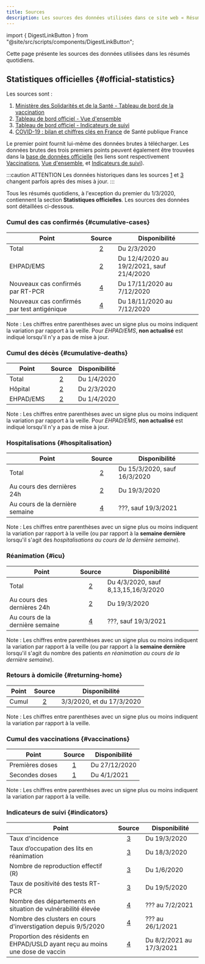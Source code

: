 ```yaml
---
title: Sources
description: Les sources des données utilisées dans ce site web « Résumé Quotidien - COVID-19 EN FRANCE »
---
```


import { DigestLinkButton } from "@site/src/scripts/components/DigestLinkButton";

Cette page présente les sources des données utilisées dans les résumés quotidiens.

## Statistiques officielles {#official-statistics}

Les sources sont :

1. [Ministère des Solidarités et de la Santé - Tableau de bord de la vaccination][vac]
2. [Tableau de bord officiel - Vue d'ensemble][vue]
3. [Tableau de bord officiel - Indicateurs de suivi][indic]
4. [COVID-19 : bilan et chiffres clés en France][spf] de Santé publique France

Le premier point fournit lui-même des données brutes à télécharger. Les données brutes des trois premiers points peuvent également être trouvées dans la [base de données officielle][ofcl] (les liens sont respectivement [Vaccinations][ofcl_vac], [Vue d'ensemble][ofcl_vue], et [Indicateurs de suivi][ofcl_indic]).

[vac]: https://solidarites-sante.gouv.fr/grands-dossiers/vaccin-covid-19/article/le-tableau-de-bord-de-la-vaccination
[vue]: https://dashboard.covid19.data.gouv.fr/vue-d-ensemble
[indic]: https://dashboard.covid19.data.gouv.fr/suivi-indicateurs
[spf]: https://www.santepubliquefrance.fr/dossiers/coronavirus-covid-19/coronavirus-chiffres-cles-et-evolution-de-la-covid-19-en-france-et-dans-le-monde
[ofcl]: https://www.data.gouv.fr/fr/pages/donnees-coronavirus
[ofcl_vac]: https://www.data.gouv.fr/fr/datasets/donnees-relatives-aux-personnes-vaccinees-contre-la-covid-19-1/
[ofcl_vue]: https://www.data.gouv.fr/en/datasets/donnees-relatives-a-lepidemie-de-covid-19-en-france-vue-densemble/
[ofcl_indic]: https://www.data.gouv.fr/fr/datasets/indicateurs-de-suivi-de-lepidemie-de-covid-19/

:::caution ATTENTION
Les données historiques dans les sources [1][vac] et [3][indic] changent parfois après des mises à jour.
:::

Tous les résumés quotidiens, à l'exception du premier du 1/3/2020, contiennent la section **Statistiques officielles**. Les sources des données sont détaillées ci-dessous.

### Cumul des cas confirmés {#cumulative-cases}

| Point                                       |  Source  | Disponibilité                             |
| ------------------------------------------- | :------: | ----------------------------------------- |
| Total                                       | [2][vue] | Du 2/3/2020                               |
| EHPAD/EMS                                   | [2][vue] | Du 12/4/2020 au 19/2/2021, sauf 21/4/2020 |
| Nouveaux cas confirmés par RT-PCR           | [4][spf] | Du 17/11/2020 au 7/12/2020                |
| Nouveaux cas confirmés par test antigénique | [4][spf] | Du 18/11/2020 au 7/12/2020                |

Note : Les chiffres entre parenthèses avec un signe plus ou moins indiquent la variation par rapport à la veille. Pour _EHPAD/EMS_, **non actualisé** est indiqué lorsqu'il n'y a pas de mise à jour.

### Cumul des décès {#cumulative-deaths}

| Point     |  Source  | Disponibilité |
| --------- | :------: | ------------- |
| Total     | [2][vue] | Du 1/4/2020   |
| Hôpital   | [2][vue] | Du 2/3/2020   |
| EHPAD/EMS | [2][vue] | Du 1/4/2020   |

Note : Les chiffres entre parenthèses avec un signe plus ou moins indiquent la variation par rapport à la veille. Pour _EHPAD/EMS_, **non actualisé** est indiqué lorsqu'il n'y a pas de mise à jour.

### Hospitalisations {#hospitalisation}

| Point                           |  Source  | Disponibilité                |
| ------------------------------- | :------: | ---------------------------- |
| Total                           | [2][vue] | Du 15/3/2020, sauf 16/3/2020 |
| Au cours des dernières 24h      | [2][vue] | Du 19/3/2020                 |
| Au cours de la dernière semaine | [4][spf] | ???, sauf 19/3/2021          |

Note : Les chiffres entre parenthèses avec un signe plus ou moins indiquent la variation par rapport à la veille (ou par rapport à la **semaine dernière** lorsqu'il s'agit des _hospitalisations au cours de la dernière semaine_).

### Réanimation {#icu}

| Point                           |  Source  | Disponibilité                       |
| ------------------------------- | :------: | ----------------------------------- |
| Total                           | [2][vue] | Du 4/3/2020, sauf 8,13,15,16/3/2020 |
| Au cours des dernières 24h      | [2][vue] | Du 19/3/2020                        |
| Au cours de la dernière semaine | [4][spf] | ???, sauf 19/3/2021                 |

Note : Les chiffres entre parenthèses avec un signe plus ou moins indiquent la variation par rapport à la veille (ou par rapport à la **semaine dernière** lorsqu'il s'agit du nombre des patients _en réanimation au cours de la dernière semaine_).

### Retours à domicile {#returning-home}

| Point |  Source  | Disponibilité             |
| ----- | :------: | ------------------------- |
| Cumul | [2][vue] | 3/3/2020, et du 17/3/2020 |

Note : Les chiffres entre parenthèses avec un signe plus ou moins indiquent la variation par rapport à la veille.

### Cumul des vaccinations {#vaccinations}

| Point           |  Source  | Disponibilité |
| --------------- | :------: | ------------- |
| Premières doses | [1][vac] | Du 27/12/2020 |
| Secondes doses  | [1][vac] | Du 4/1/2021   |

Note : Les chiffres entre parenthèses avec un signe plus ou moins indiquent la variation par rapport à la veille.

### Indicateurs de suivi {#indicators}

| Point                                                                         |   Source   | Disponibilité            |
| ----------------------------------------------------------------------------- | :--------: | ------------------------ |
| Taux d'incidence                                                              | [3][indic] | Du 19/3/2020             |
| Taux d’occupation des lits en réanimation                                     | [3][indic] | Du 18/3/2020             |
| Nombre de reproduction effectif (R)                                           | [3][indic] | Du 1/6/2020              |
| Taux de positivité des tests RT-PCR                                           | [3][indic] | Du 19/5/2020             |
| Nombre des départements en situation de vulnérabilité élevée                  |  [4][spf]  | ??? au 7/2/2021          |
| Nombre des clusters en cours d'inverstigation depuis 9/5/2020                 |  [4][spf]  | ??? au 26/1/2021         |
| Proportion des résidents en EHPAD/USLD ayant reçu au moins une dose de vaccin |  [4][spf]  | Du 8/2/2021 au 17/3/2021 |

<br />
<div className="flex-center--wrap">
  <DigestLinkButton linkType="latest" isButtonOutline={true} buttonText="Retour au dernier résumé" />
  <DigestLinkButton linkType="random" isButtonOutline={false} buttonText="Lire un résumé aléatoire" />
</div>

